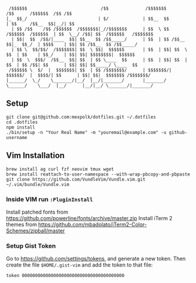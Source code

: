 ```
 /$$$$$$                            /$$              /$$$$$$$              /$$      /$$$$$$  /$$ /$$
|_  $$_/                           | $/             | $$__  $$            | $$     /$$__  $$|__/| $$
  | $$ /$$    /$$ /$$$$$$  /$$$$$$$|_//$$$$$$$      | $$  \ $$  /$$$$$$  /$$$$$$  | $$  \__/ /$$| $$  /$$$$$$   /$$$$$$$
  | $$|  $$  /$$/|____  $$| $$__  $$ /$$_____/      | $$  | $$ /$$__  $$|_  $$_/  | $$$$    | $$| $$ /$$__  $$ /$$_____/
  | $$ \  $$/$$/  /$$$$$$$| $$  \ $$|  $$$$$$       | $$  | $$| $$  \ $$  | $$    | $$_/    | $$| $$| $$$$$$$$|  $$$$$$
  | $$  \  $$$/  /$$__  $$| $$  | $$ \____  $$      | $$  | $$| $$  | $$  | $$ /$$| $$      | $$| $$| $$_____/ \____  $$
 /$$$$$$ \  $/  |  $$$$$$$| $$  | $$ /$$$$$$$/      | $$$$$$$/|  $$$$$$/  |  $$$$/| $$      | $$| $$|  $$$$$$$ /$$$$$$$/
|______/  \_/    \_______/|__/  |__/|_______/       |_______/  \______/    \___/  |__/      |__/|__/ \_______/|_______/
```

## Setup

```
git clone git@github.com:mexpolk/dotfiles.git ~/.dotfiles
cd .dotfiles
npm install
./bin/setup -n "Your Real Name" -m "youremail@example.com" -u github-username
```

## Vim Installation

```
brew install ag curl fzf neovim tmux wget
brew install reattach-to-user-namespace --with-wrap-pbcopy-and-pbpaste
git clone https://github.com/VundleVim/Vundle.vim.git ~/.vim/bundle/Vundle.vim
```

### Inside VIM run `:PluginInstall`

Install patched fonts from https://github.com/powerline/fonts/archive/master.zip
Install iTerm 2 themes from https://github.com/mbadolato/iTerm2-Color-Schemes/zipball/master

### Setup Gist Token

Go to https://github.com/settings/tokens, and generate a new token. Then create the file `$HOME/.gist-vim` and add the token to that file:

```
token 000000000000000000000000000000000000000
```

